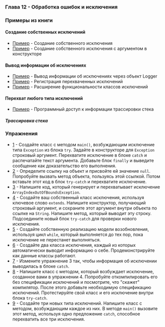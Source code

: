 ### Глава 12 - Обработка ошибок и исключения

### Примеры из книги

#### Создание собственных исключений
* [Пример](examples/myself/InheritingException.java) - Создание собственного исключения
* [Пример](examples/myself/FullConstructors.java) - Создание собственного исключения с аргументом в конструкторе

#### Вывод информации об исключениях
* [Пример](examples/logging/LoggingExceptions.java) - Вывод информации об исключениях через объект Logger
* [Пример](examples/logging/LoggingExceptions2.java) - Регистрация перехваченных исключений
* [Пример](examples/logging/ExtraFeatures.java) - Расширение функциональности классов исключений

#### Перехват любого типа исключений
* [Пример](examples/trace/WhoCalled.java) - Программный доступ к информации трассировки стека

##### Трассировка стека


### Упражнения
* [1](exercises/ex1/MainApp.java) - Создайте класс с методом `main()`, возбуждающим исключение типа `Exception` из
блока `try`. Задайте в конструкторе для `Exception` строковый аргумент. Перехватите исключение в блоке `catch` и
распечатайте текст аргумента. Добавьте блок `finally` и выведите сообщение как доказательство его выполнения.
* [2](exercises/ex2/MainApp.java) - Определите ссылку на объект и присвойте ей значение `null`. Попробуйте вызвать
метод объекта, пользуясь этой ссылкой. Потом вставьте этот код в блок `try-catch` и перехватите исключение.
* [3](exercises/ex3/MainApp.java) - Напишите код, который генерирует и перехватывает исключение
`ArrayIndexOutOfBoundsException`.
* [4](exercises/ex4/MainApp.java) - Создайте ваш собственный класс исключения, используя ключевое слово `extends`.
Напишите конструктор, получающий строковый аргумент, и сохраните этот аргумент внутри объекта по ссылке на `String`.
Напишите метод, который выводит эту строку. Подсоедините новый блок `try-catch` для проверки нового исключения.
* [5](exercises/ex5/MainApp.java) - Создайте собственную реализацию модели возобновления, используя цикл `while`,
который выполняется до тех пор, пока исключение не перестанет выполняться.
* [6](exercises/ex6/MainApp.java) - Создайте два класса исключения, каждый из которых автоматически выводит информацию
о себе. Продемонстрируйте как данные классы работают.
* [7](exercises/ex7/MainApp.java) - Измените упражнение 3 так, чтобы информация об исключении выводилась в блоке `catch`.
* [8](exercises/ex8/MainApp.java) - Напишите класс с методом, который возбуждает исключение, созданное вами в
упражнении 4. Попробуйте откомпилировать его без спецификации исключений и посмотрите, что "скажет" компилятор. После
этого добавьте необходимую спецификацию исключений. Протестируйте свой класс и его исключение внутри блока `try-catch`.
* [9](exercises/ex9/MainApp.java) - Создайте три новых типа исключений. Напишите класс с методом, возбуждающим каждое
из них. В методе `main()` вызовите этот метод, используя одно предложение `catch`, способное перехватить все три
исключения.



